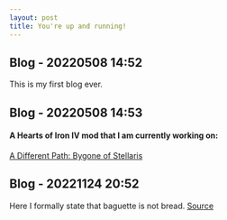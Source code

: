 ```yaml
---
layout: post
title: You're up and running!
---
```


## Blog - 20220508 14:52  
This is my first blog ever.  
## Blog - 20220508 14:53  
#### A Hearts of Iron IV mod that I am currently working on:  
[A Different Path: Bygone of Stellaris](https://github.com/2645366605zhang/DP-BS)  
## Blog - 20221124 20:52
Here I formally state that baguette is not bread.
[Source](https://monpanierlatin.co.uk/blogs/mpl-blog/baguettes#:~:text=The%20baguette%20is%20not%20a,are%20particular%20names%20for%20them.)
